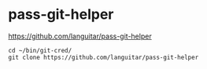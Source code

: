 # pass-git-helper

https://github.com/languitar/pass-git-helper

```
cd ~/bin/git-cred/
git clone https://github.com/languitar/pass-git-helper

```